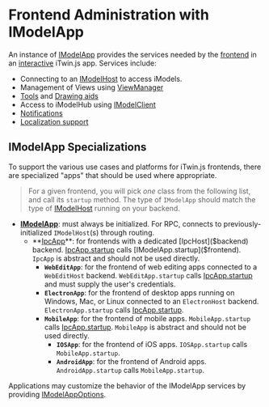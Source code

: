 # Frontend Administration with IModelApp

An instance of [IModelApp]($frontend) provides the services needed by the [frontend](../../learning/App.md#app-frontend) in an [interactive](../WriteAnInteractiveApp.md) iTwin.js app. Services include:

* Connecting to an [IModelHost]($backend) to access iModels.
* Management of Views using [ViewManager](./Views.md)
* [Tools](./Tools.md) and [Drawing aids](./DrawingAids.md)
* Access to iModelHub using [IModelClient]($imodelhub-client)
* [Notifications]($frontend:Notifications)
* [Localization support](./Localization.md)

## IModelApp Specializations

To support the various use cases and platforms for iTwin.js frontends, there are specialized "apps" that should be used where appropriate.

> For a given frontend, you will pick *one* class from the following list, and call its `startup` method. The type of `IModelApp` should match the type of [IModelHost](../backend/IModelHost.md) running on your backend.

* **[IModelApp]($frontend)**: must always be initialized. For RPC, connects to previously-initialized `IModelHost`(s) through routing.
  * **[IpcApp]($frontend)**: for frontends with a dedicated [IpcHost]($backend) backend. [IpcApp.startup]($frontend) calls [IModelApp.startup]($frontend). `IpcApp` is abstract and should not be used directly.
    * **`WebEditApp`**: for the frontend of web editing apps connected to a `WebEditHost` backend. `WebEditApp.startup` calls [IpcApp.startup]($frontend) and must supply the user's credentials.
    * **`ElectronApp`**: for the frontend of desktop apps running on Windows, Mac, or Linux connected to an `ElectronHost` backend. `ElectronApp.startup` calls [IpcApp.startup]($frontend).
    * **`MobileApp`**: for the frontend of mobile apps. `MobileApp.startup` calls [IpcApp.startup]($frontend). `MobileApp` is abstract and should not be used directly.
      * **`IOSApp`**: for the frontend of iOS apps. `IOSApp.startup` calls `MobileApp.startup`.
      * **`AndroidApp`**: for the frontend of Android apps. `AndroidApp.startup` calls `MobileApp.startup`.

Applications may customize the behavior of the IModelApp services by providing [IModelAppOptions]($frontend).

